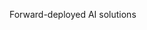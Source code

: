 Forward-deployed AI solutions

<!---
krisselberg/krisselberg is a ✨ special ✨ repository because its `README.md` (this file) appears on your GitHub profile.
You can click the Preview link to take a look at your changes.
--->
